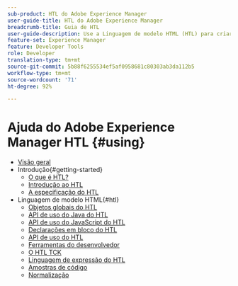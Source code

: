 ```yaml
---
sub-product: HTL do Adobe Experience Manager
user-guide-title: HTL do Adobe Experience Manager
breadcrumb-title: Guia de HTL
user-guide-description: Use a Linguagem de modelo HTML (HTL) para criar uma estrutura da Web de nível corporativo.
feature-set: Experience Manager
feature: Developer Tools
role: Developer
translation-type: tm+mt
source-git-commit: 5b88f6255534ef5af0958681c80303ab3da112b5
workflow-type: tm+mt
source-wordcount: '71'
ht-degree: 92%

---
```



# Ajuda do Adobe Experience Manager HTL {#using}

+ [Visão geral](overview.md)
+ Introdução{#getting-started}
   + [O que é HTL?](update.md)
   + [Introdução ao HTL](getting-started.md)
   + [A especificação do HTL](htl-specification.md)
+ Linguagem de modelo HTML{#htl}
   + [Objetos globais do HTL](global-objects.md)
   + [API de uso do Java do HTL](use-api-java.md)
   + [API de uso do JavaScript do HTL](use-api-javascript.md)
   + [Declarações em bloco do HTL](block-statements.md)
   + [API de uso do HTL](use-api.md)
   + [Ferramentas do desenvolvedor](dev-tools.md)
   + [O HTL TCK](htl-tck.md)
   + [Linguagem de expressão do HTL](expression-language.md)
   + [Amostras de código](code-samples.md)
   + [Normalização](standardization.md)